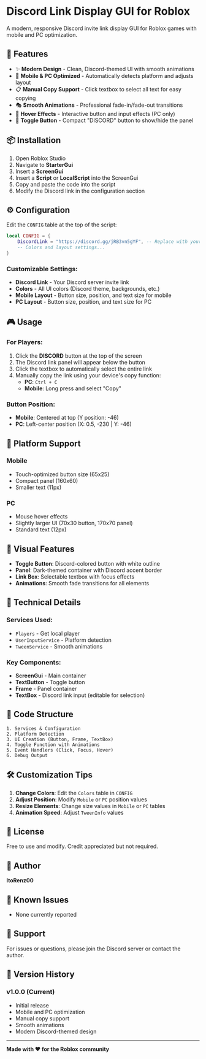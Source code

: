 # Discord Link Display GUI for Roblox

A modern, responsive Discord invite link display GUI for Roblox games with mobile and PC optimization.

## 🎨 Features

- ✨ **Modern Design** - Clean, Discord-themed UI with smooth animations
- 📱 **Mobile & PC Optimized** - Automatically detects platform and adjusts layout
- 📋 **Manual Copy Support** - Click textbox to select all text for easy copying
- 🎭 **Smooth Animations** - Professional fade-in/fade-out transitions
- 🎯 **Hover Effects** - Interactive button and input effects (PC only)
- 🔄 **Toggle Button** - Compact "DISCORD" button to show/hide the panel

## 📦 Installation

1. Open Roblox Studio
2. Navigate to **StarterGui**
3. Insert a **ScreenGui**
4. Insert a **Script** or **LocalScript** into the ScreenGui
5. Copy and paste the code into the script
6. Modify the Discord link in the configuration section

## ⚙️ Configuration

Edit the `CONFIG` table at the top of the script:

```lua
local CONFIG = {
    DiscordLink = "https://discord.gg/jRB3vn5gYF", -- Replace with your Discord link
    -- Colors and layout settings...
}
```

### Customizable Settings:
- **Discord Link** - Your Discord server invite link
- **Colors** - All UI colors (Discord theme, backgrounds, etc.)
- **Mobile Layout** - Button size, position, and text size for mobile
- **PC Layout** - Button size, position, and text size for PC

## 🎮 Usage

### For Players:
1. Click the **DISCORD** button at the top of the screen
2. The Discord link panel will appear below the button
3. Click the textbox to automatically select the entire link
4. Manually copy the link using your device's copy function:
   - **PC**: `Ctrl + C`
   - **Mobile**: Long press and select "Copy"

### Button Position:
- **Mobile**: Centered at top (Y position: -46)
- **PC**: Left-center position (X: 0.5, -230 | Y: -46)

## 📱 Platform Support

### Mobile
- Touch-optimized button size (65x25)
- Compact panel (160x60)
- Smaller text (11px)

### PC
- Mouse hover effects
- Slightly larger UI (70x30 button, 170x70 panel)
- Standard text (12px)

## 🎨 Visual Features

- **Toggle Button**: Discord-colored button with white outline
- **Panel**: Dark-themed container with Discord accent border
- **Link Box**: Selectable textbox with focus effects
- **Animations**: Smooth fade transitions for all elements

## 🔧 Technical Details

### Services Used:
- `Players` - Get local player
- `UserInputService` - Platform detection
- `TweenService` - Smooth animations

### Key Components:
- **ScreenGui** - Main container
- **TextButton** - Toggle button
- **Frame** - Panel container
- **TextBox** - Discord link input (editable for selection)

## 📝 Code Structure

```
1. Services & Configuration
2. Platform Detection
3. UI Creation (Button, Frame, TextBox)
4. Toggle Function with Animations
5. Event Handlers (Click, Focus, Hover)
6. Debug Output
```

## 🛠️ Customization Tips

1. **Change Colors**: Edit the `Colors` table in `CONFIG`
2. **Adjust Position**: Modify `Mobile` or `PC` position values
3. **Resize Elements**: Change size values in `Mobile` or `PC` tables
4. **Animation Speed**: Adjust `TweenInfo` values

## 📄 License

Free to use and modify. Credit appreciated but not required.

## 👤 Author

**ItoRenz00**

## 🐛 Known Issues

- None currently reported

## 📮 Support

For issues or questions, please join the Discord server or contact the author.

## 🔄 Version History

### v1.0.0 (Current)
- Initial release
- Mobile and PC optimization
- Manual copy support
- Smooth animations
- Modern Discord-themed design

---

**Made with ❤️ for the Roblox community**
